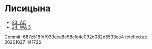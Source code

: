 # Лисицына
- [23: AC](23.md)
- [24: WA 5](24.md)

Commit: 687e518fdf939aca8e58c1e4e092d082d5533ce4
 fetched at: 20201027-141726
